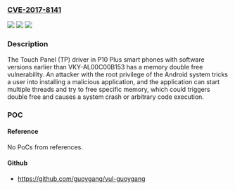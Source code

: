 ### [CVE-2017-8141](https://cve.mitre.org/cgi-bin/cvename.cgi?name=CVE-2017-8141)
![](https://img.shields.io/static/v1?label=Product&message=P10%20Plus&color=blue)
![](https://img.shields.io/static/v1?label=Version&message=Versions%20earlier%20than%20VKY-AL00C00B153%20&color=brightgreen)
![](https://img.shields.io/static/v1?label=Vulnerability&message=Memory%20Double%20Free&color=brightgreen)

### Description

The Touch Panel (TP) driver in P10 Plus smart phones with software versions earlier than VKY-AL00C00B153 has a memory double free vulnerability. An attacker with the root privilege of the Android system tricks a user into installing a malicious application, and the application can start multiple threads and try to free specific memory, which could triggers double free and causes a system crash or arbitrary code execution.

### POC

#### Reference
No PoCs from references.

#### Github
- https://github.com/guoygang/vul-guoygang

